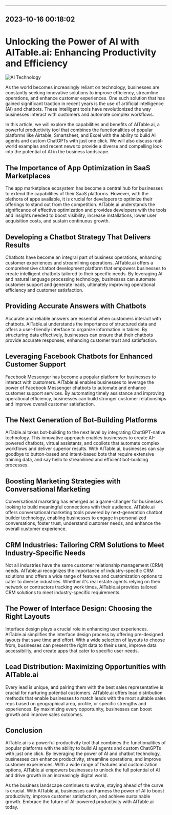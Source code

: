 

---------------------------------------------
2023-10-16 00:18:02
---------------------------------------------

# Unlocking the Power of AI with AITable.ai: Enhancing Productivity and Efficiency

![AI Technology](https://assets-global.website-files.com/637e5037f3ef83b76dcfc8f9/641a008dfee3e89de2e1f9c1_Announcement%20blog%20-%20photo.png)

As the world becomes increasingly reliant on technology, businesses are constantly seeking innovative solutions to improve efficiency, streamline operations, and enhance customer experiences. One such solution that has gained significant traction in recent years is the use of artificial intelligence (AI) and chatbots. These intelligent tools have revolutionized the way businesses interact with customers and automate complex workflows.

In this article, we will explore the capabilities and benefits of AITable.ai, a powerful productivity tool that combines the functionalities of popular platforms like Airtable, Smartsheet, and Excel with the ability to build AI agents and custom ChatGPTs with just one click. We will also discuss real-world examples and recent news to provide a diverse and compelling look into the potential of AI in the business landscape.

## The Importance of App Optimization in SaaS Marketplaces

The app marketplace ecosystem has become a central hub for businesses to extend the capabilities of their SaaS platforms. However, with the plethora of apps available, it is crucial for developers to optimize their offerings to stand out from the competition. AITable.ai understands the significance of effective optimization and provides developers with the tools and insights needed to boost visibility, increase installations, lower user acquisition costs, and sustain continuous growth.

## Developing a Chatbot Strategy That Delivers Results

Chatbots have become an integral part of business operations, enhancing customer experiences and streamlining operations. AITable.ai offers a comprehensive chatbot development platform that empowers businesses to create intelligent chatbots tailored to their specific needs. By leveraging AI and natural language processing technology, businesses can automate customer support and generate leads, ultimately improving operational efficiency and customer satisfaction.

## Providing Accurate Answers with Chatbots

Accurate and reliable answers are essential when customers interact with chatbots. AITable.ai understands the importance of structured data and offers a user-friendly interface to organize information in tables. By structuring data effectively, businesses can ensure that their chatbots provide accurate responses, enhancing customer trust and satisfaction.

## Leveraging Facebook Chatbots for Enhanced Customer Support

Facebook Messenger has become a popular platform for businesses to interact with customers. AITable.ai enables businesses to leverage the power of Facebook Messenger chatbots to automate and enhance customer support services. By automating timely assistance and improving operational efficiency, businesses can build stronger customer relationships and improve overall customer satisfaction.

## The Next Generation of Bot-Building Platforms

AITable.ai takes bot-building to the next level by integrating ChatGPT-native technology. This innovative approach enables businesses to create AI-powered chatbots, virtual assistants, and copilots that automate complex workflows and deliver superior results. With AITable.ai, businesses can say goodbye to button-based and intent-based bots that require extensive training data, and say hello to streamlined and efficient bot-building processes.

## Boosting Marketing Strategies with Conversational Marketing

Conversational marketing has emerged as a game-changer for businesses looking to build meaningful connections with their audience. AITable.ai offers conversational marketing tools powered by next-generation chatbot builder technology, enabling businesses to engage in personalized conversations, foster trust, understand customer needs, and enhance the overall customer experience.

## CRM Industries: Tailoring CRM Solutions to Meet Industry-Specific Needs

Not all industries have the same customer relationship management (CRM) needs. AITable.ai recognizes the importance of industry-specific CRM solutions and offers a wide range of features and customization options to cater to diverse industries. Whether it's real estate agents relying on their network or contractors tracking work times, AITable.ai provides tailored CRM solutions to meet industry-specific requirements.

## The Power of Interface Design: Choosing the Right Layouts

Interface design plays a crucial role in enhancing user experiences. AITable.ai simplifies the interface design process by offering pre-designed layouts that save time and effort. With a wide selection of layouts to choose from, businesses can present the right data to their users, improve data accessibility, and create apps that cater to specific user needs.

## Lead Distribution: Maximizing Opportunities with AITable.ai

Every lead is unique, and pairing them with the best sales representative is crucial for nurturing potential customers. AITable.ai offers lead distribution methods that enable businesses to match leads with the most suitable sales reps based on geographical area, profile, or specific strengths and experiences. By maximizing every opportunity, businesses can boost growth and improve sales outcomes.

## Conclusion

AITable.ai is a powerful productivity tool that combines the functionalities of popular platforms with the ability to build AI agents and custom ChatGPTs with just one click. By leveraging the power of AI and chatbot technology, businesses can enhance productivity, streamline operations, and improve customer experiences. With a wide range of features and customization options, AITable.ai empowers businesses to unlock the full potential of AI and drive growth in an increasingly digital world.

As the business landscape continues to evolve, staying ahead of the curve is crucial. With AITable.ai, businesses can harness the power of AI to boost productivity, improve customer satisfaction, and achieve sustainable growth. Embrace the future of AI-powered productivity with AITable.ai today.